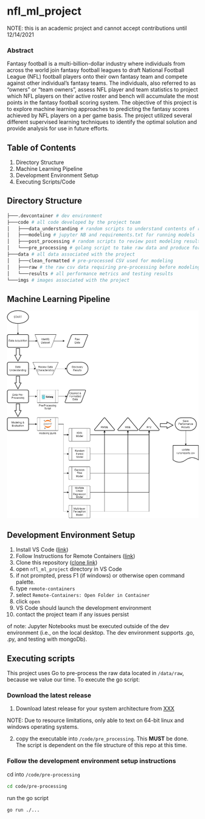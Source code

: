 # nfl_ml_project

NOTE: this is an academic project and cannot accept contributions until 12/14/2021

### Abstract

Fantasy football is a multi-billion-dollar industry where individuals from across the world join fantasy football leagues to draft National Football League (NFL) football players onto their own fantasy team and compete against other individual’s fantasy teams. The individuals, also referred to as “owners” or “team owners”, assess NFL player and team statistics to project which NFL players on their active roster and bench will accumulate the most points in the fantasy football scoring system. The objective of this project is to explore machine learning approaches to predicting the fantasy scores achieved by NFL players on a per game basis. The project utilized several different supervised learning techniques to identify the optimal solution and provide analysis for use in future efforts.

## Table of Contents

1. Directory Structure
2. Machine Learning Pipeline
3. Development Environment Setup
4. Executing Scripts/Code

## Directory Structure

```bash
├───.devcontainer # dev environment
├───code # all code developed by the project team
│   ├───data_understanding # random scripts to understand contents of raw data
│   ├───modeling # jupyter NB and requirements.txt for running models
│   ├───post_processing # random scripts to review post modeling results
│   └───pre_processing # golang script to take raw data and produce formatted csv
├───data # all data associated with the project
│   ├───clean_formatted # pre-processed CSV used for modeling
│   ├───raw # the raw csv data requiring pre-processing before modeling
│   └───results # all performance metrics and testing results
└───imgs # images associated with the project
```

## Machine Learning Pipeline

![ML Pipeline](imgs/no_background_CS5644_ML_Pipeline-Detailed.drawio.png)

## Development Environment Setup

1. Install VS Code ([link](https://code.visualstudio.com/Download))
2. Follow Instructions for Remote Containers ([link](https://code.visualstudio.com/docs/remote/containers))
3. Clone this repository ([clone link](https://github.com/JeffRDay/nfl_ml_project.git))
4. open `nfl_ml_project` directory in VS Code
5. if not prompted, press F1 (if windows) or otherwise open command palette.
6. type `remote-containers`
7. select `Remote-Containers: Open Folder in Container`
8. click `open`
9. VS Code should launch the development environment
10. contact the project team if any issues persist

of note: Jupyter Notebooks must be executed outside of the dev environment (i.e., on the local desktop. The dev environment supports .go, .py, and testing with mongoDb).

## Executing scripts

This project uses Go to pre-process the raw data located in `/data/raw`, because we value our time. To execute the go script:

### Download the latest release

1. Download latest release for your system architecture from [XXX]()

NOTE: Due to resource limitations, only able to text on 64-bit linux and windows operating systems.

2. copy the executable into `/code/pre_processing`. This **MUST** be done. The script is dependent on the file structure of this repo at this time.

### Follow the development environment setup instructions

cd into `/code/pre-processing`
```bash
cd code/pre-processing
```

run the go script
```bash
go run ./...
```
